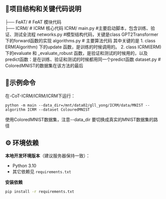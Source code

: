 ## 📄项目结构和关键代码说明           
├── FeAT/ # FeAT 模块代码  
├── ICRM/ # ICRM 核心代码
      ICRM/
         main.py  #主要启动脚本，包含训练、验证、测试全流程
         networks.py #模型结构代码，关键是class GPT2Transformer下的forward函数的实现
         algorithms.py # 主要算法代码  其中关键的是 1. class ERM(Algorithm) 下的update 函数，是训练的时候调用的。 2. class ICRM(ERM) 下的evaluate 和 _evaluate_robust 函数，是验证和测试的时候用的，以及 predict函数：是在训练、验证和测试的时候都用同一个predict函数
         dataset.py  # ColoredMNIST的数据集在该方法的最后


## 🚀示例命令
在-CoT-ICRM/ICRM/ICRM下运行：  
```
python -m main --data_dir=/mnt/data02/gll_yong/ICRM/data/MNIST --algorithm ICRM --dataset ColouredMNIST
```
使用ColoredMNIST数据集，注意--data_dir 要切换成真实的MNIST数据集的路径

## ⚙️ 环境依赖

**本地开发环境版本**（建议服务器保持一致）：
- Python 3.10
- 其它依赖见 `requirements.txt`

**安装依赖**
```bash
pip install -r requirements.txt
